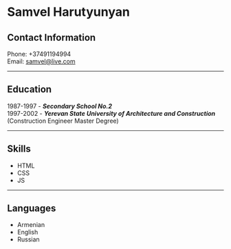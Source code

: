 # Samvel Harutyunyan

## Contact Information  
Phone: +37491194994  
Email: samvel@live.com  

*******************************

## Education
1987-1997 -  ***Secondary School No.2***  
1997-2002 -  ***Yerevan State University of Architecture and Construction*** (Construction Engineer Master Degree)  

*******************************

## Skills
* HTML  
* CSS  
* JS  


*******************************

## Languages
* Armenian  
* English  
* Russian  


